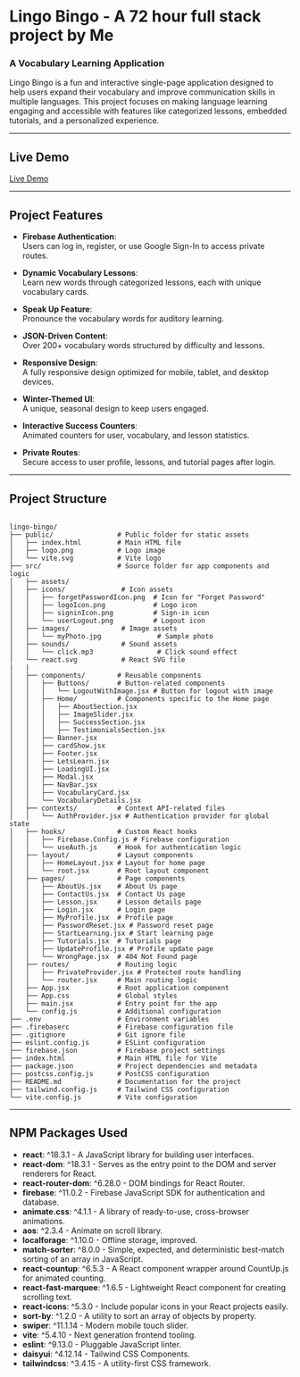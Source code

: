 # **Lingo Bingo** - A 72 hour full stack project by Me

### A Vocabulary Learning Application

Lingo Bingo is a fun and interactive single-page application designed to help users expand their vocabulary and improve communication skills in multiple languages. This project focuses on making language learning engaging and accessible with features like categorized lessons, embedded tutorials, and a personalized experience.

---

## **Live Demo**

[Live Demo](https://vocabularyproject-b7fb9.web.app/)

---

## **Project Features**

- **Firebase Authentication**:  
  Users can log in, register, or use Google Sign-In to access private routes.

- **Dynamic Vocabulary Lessons**:  
  Learn new words through categorized lessons, each with unique vocabulary cards.

- **Speak Up Feature**:  
  Pronounce the vocabulary words for auditory learning.

- **JSON-Driven Content**:  
  Over 200+ vocabulary words structured by difficulty and lessons.

- **Responsive Design**:  
  A fully responsive design optimized for mobile, tablet, and desktop devices.

- **Winter-Themed UI**:  
  A unique, seasonal design to keep users engaged.

- **Interactive Success Counters**:  
  Animated counters for user, vocabulary, and lesson statistics.

- **Private Routes**:  
  Secure access to user profile, lessons, and tutorial pages after login.

---

## **Project Structure**

```

lingo-bingo/
├── public/                # Public folder for static assets
│   ├── index.html         # Main HTML file
│   ├── logo.png           # Logo image
│   └── vite.svg           # Vite logo
├── src/                   # Source folder for app components and logic
│   ├── assets/
│   ├── icons/              # Icon assets
│   │   ├── forgetPasswordIcon.png  # Icon for "Forget Password"
│   │   ├── logoIcon.png            # Logo icon
│   │   ├── signinIcon.png          # Sign-in icon
│   │   └── userLogout.png          # Logout icon
│   ├── images/             # Image assets
│   │   └── myPhoto.jpg              # Sample photo
│   ├── sounds/             # Sound assets
│   │   └── click.mp3                # Click sound effect
│   └── react.svg           # React SVG file
|   | 
│   ├── components/        # Reusable components
│   │   ├── Buttons/       # Button-related components
│   │   │   └── LogoutWithImage.jsx # Button for logout with image
│   │   ├── Home/          # Components specific to the Home page
│   │   │   ├── AboutSection.jsx
│   │   │   ├── ImageSlider.jsx
│   │   │   ├── SuccessSection.jsx
│   │   │   ├── TestimonialsSection.jsx
│   │   ├── Banner.jsx
│   │   ├── cardShow.jsx
│   │   ├── Footer.jsx
│   │   ├── LetsLearn.jsx
│   │   ├── LoadingUI.jsx
│   │   ├── Modal.jsx
│   │   ├── NavBar.jsx
│   │   ├── VocabularyCard.jsx
│   │   └── VocabularyDetails.jsx
│   ├── contexts/          # Context API-related files
│   │   └── AuthProvider.jsx # Authentication provider for global state
│   ├── hooks/             # Custom React hooks
│   │   ├── Firebase.Config.js # Firebase configuration
│   │   └── useAuth.js     # Hook for authentication logic
│   ├── layout/            # Layout components
│   │   ├── HomeLayout.jsx # Layout for home page
│   │   └── root.jsx       # Root layout component
│   ├── pages/             # Page components
│   │   ├── AboutUs.jsx    # About Us page
│   │   ├── ContactUs.jsx  # Contact Us page
│   │   ├── Lesson.jsx     # Lesson details page
│   │   ├── Login.jsx      # Login page
│   │   ├── MyProfile.jsx  # Profile page
│   │   ├── PasswordReset.jsx # Password reset page
│   │   ├── StartLearning.jsx # Start learning page
│   │   ├── Tutorials.jsx  # Tutorials page
│   │   ├── UpdateProfile.jsx # Profile update page
│   │   └── WrongPage.jsx  # 404 Not Found page
│   ├── routes/            # Routing logic
│   │   ├── PrivateProvider.jsx # Protected route handling
│   │   └── router.jsx     # Main routing logic
│   ├── App.jsx            # Root application component
│   ├── App.css            # Global styles
│   ├── main.jsx           # Entry point for the app
│   └── config.js          # Additional configuration
├── .env                   # Environment variables
├── .firebaserc            # Firebase configuration file
├── .gitignore             # Git ignore file
├── eslint.config.js       # ESLint configuration
├── firebase.json          # Firebase project settings
├── index.html             # Main HTML file for Vite
├── package.json           # Project dependencies and metadata
├── postcss.config.js      # PostCSS configuration
├── README.md              # Documentation for the project
├── tailwind.config.js     # Tailwind CSS configuration
└── vite.config.js         # Vite configuration

```

---

## **NPM Packages Used**

- **react**: ^18.3.1 - A JavaScript library for building user interfaces.
- **react-dom**: ^18.3.1 - Serves as the entry point to the DOM and server renderers for React.
- **react-router-dom**: ^6.28.0 - DOM bindings for React Router.
- **firebase**: ^11.0.2 - Firebase JavaScript SDK for authentication and database.
- **animate.css**: ^4.1.1 - A library of ready-to-use, cross-browser animations.
- **aos**: ^2.3.4 - Animate on scroll library.
- **localforage**: ^1.10.0 - Offline storage, improved.
- **match-sorter**: ^8.0.0 - Simple, expected, and deterministic best-match sorting of an array in JavaScript.
- **react-countup**: ^6.5.3 - A React component wrapper around CountUp.js for animated counting.
- **react-fast-marquee**: ^1.6.5 - Lightweight React component for creating scrolling text.
- **react-icons**: ^5.3.0 - Include popular icons in your React projects easily.
- **sort-by**: ^1.2.0 - A utility to sort an array of objects by property.
- **swiper**: ^11.1.14 - Modern mobile touch slider.
- **vite**: ^5.4.10 - Next generation frontend tooling.
- **eslint**: ^9.13.0 - Pluggable JavaScript linter.
- **daisyui**: ^4.12.14 - Tailwind CSS Components.
- **tailwindcss**: ^3.4.15 - A utility-first CSS framework.

